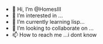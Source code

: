 - 👋 Hi, I’m @HomesIII
- 👀 I’m interested in ...
- 🌱 I’m currently learning lisp...
- 💞️ I’m looking to collaborate on ...
- 📫 How to reach me ...i dont know

<!---
HomesIII/HomesIII is a ✨ special ✨ repository because its `README.md` (this file) appears on your GitHub profile.
You can click the Preview link to take a look at your changes.
--->
